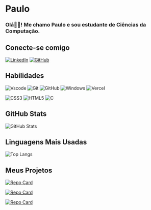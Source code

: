 # Paulo
### Olá👋🏻! Me chamo Paulo e sou estudante de Ciências da Computação.

## Conecte-se comigo
[![LinkedIn](https://img.shields.io/badge/LinkedIn-0077B5?style=for-the-badge&logo=linkedin&logoColor=white)](https://www.linkedin.com/public-profile/settings?trk=d_flagship3_profile_self_view_public_profile)
[![GitHub](https://img.shields.io/badge/GitHub-100000?style=for-the-badge&logo=github&logoColor=white)](https://github.com/NathyAlencar)

## Habilidades
![Vscode](https://img.shields.io/badge/Vscode-007ACC?style=for-the-badge&logo=visual-studio-code&logoColor=white)
![Git](https://img.shields.io/badge/GIT-E44C30?style=for-the-badge&logo=git&logoColor=white)
![GitHub](https://img.shields.io/badge/GitHub-100000?style=for-the-badge&logo=github&logoColor=white)
![Windows](https://img.shields.io/badge/Windows-000?style=for-the-badge&logo=windows&logoColor=2CA5E0)
![Vercel](https://img.shields.io/badge/vercel-%23000000.svg?style=for-the-badge&logo=vercel&logoColor=white)

![CSS3](https://img.shields.io/badge/CSS3-1572B6?style=for-the-badge&logo=css3&logoColor=white)
![HTML5](https://img.shields.io/badge/HTML5-E34F26?style=for-the-badge&logo=html5&logoColor=white)
![C](https://img.shields.io/badge/C-00599C?style=for-the-badge&logo=c&logoColor=white)

## GitHub Stats
![GitHub Stats](https://github-readme-stats.vercel.app/api?username=NathyAlencar&theme=transparent&bg_color=000&border_color=800080&show_icons=true&icon_color=800080&title_color=800080&text_color=FFF)

## Linguagens Mais Usadas
![Top Langs](https://github-readme-stats-git-masterrstaa-rickstaa.vercel.app/api/top-langs/?username=NathyAlencar&layout=compact&bg_color=000&border_color=800080&title_color=800080&text_color=FFF)

## Meus Projetos
[![Repo Card](https://github-readme-stats.vercel.app/api/pin/?username=NathyAlencar&repo=FLIPERAMA&bg_color=000&border_color=800080&show_icons=true&icon_color=800080&title_color=E94D5F&text_color=FFF)](https://github.com/NathyAlencar/FLIPERAMA)

[![Repo Card](https://github-readme-stats.vercel.app/api/pin/?username=NathyAlencar&repo=Sailor-Moon&bg_color=000&border_color=800080&show_icons=true&icon_color=800080&title_color=E94D5F&text_color=FFF)](https://github.com/NathyAlencar/Sailor-Moon)

[![Repo Card](https://github-readme-stats.vercel.app/api/pin/?username=NathyAlencar&repo=dio-lab-open-source&bg_color=000&border_color=800080&show_icons=true&icon_color=800080&title_color=E94D5F&text_color=FFF)](https://github.com/NathyAlencar/dio-lab-open-source)

